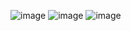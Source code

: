 ![image](https://github.com/user-attachments/assets/6876986f-fce0-4919-835a-fcaf0963bd79)
![image](https://github.com/user-attachments/assets/69917f82-9844-4f5c-92b3-ba998c550845)
![image](https://github.com/user-attachments/assets/a499fc63-db0b-4e1b-933d-0b19c87c5d49)
